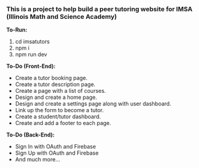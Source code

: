 <h3>This is a project to help build a peer tutoring website for IMSA (Illinois Math and Science Academy)</h3>

<b>To-Run:</b>
1. cd imsatutors
2. npm i
3. npm run dev

<b> To-Do (Front-End): </b>
- Create a tutor booking page.
- Create a tutor description page.
- Create a page with a list of courses.
- Design and create a home page.
- Design and create a settings page along with user dashboard.
- Link up the form to become a tutor.
- Create a student/tutor dashboard.
- Create and add a footer to each page.

<b> To-Do (Back-End): </b>
- Sign In with OAuth and Firebase
- Sign Up with OAuth and Firebase
- And much more...
